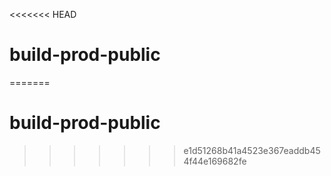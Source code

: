 <<<<<<< HEAD
# build-prod-public
=======
# build-prod-public
>>>>>>> e1d51268b41a4523e367eaddb454f44e169682fe
